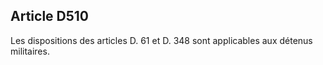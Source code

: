 Article D510
----
Les dispositions des articles D. 61 et D. 348 sont applicables aux détenus
militaires.
